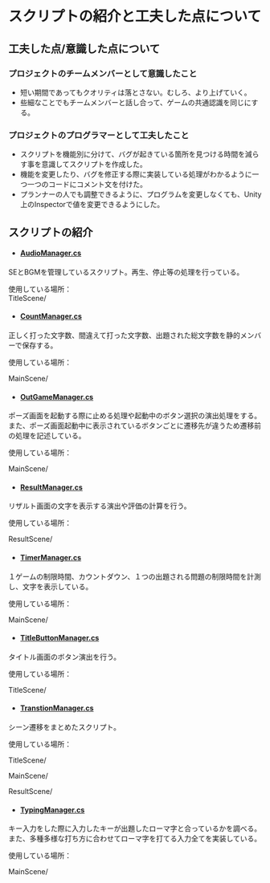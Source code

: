 # スクリプトの紹介と工夫した点について
## 工夫した点/意識した点について
### プロジェクトのチームメンバーとして意識したこと
- 短い期間であってもクオリティは落とさない。むしろ、より上げていく。
- 些細なことでもチームメンバーと話し合って、ゲームの共通認識を同じにする。

### プロジェクトのプログラマーとして工夫したこと
- スクリプトを機能別に分けて、バグが起きている箇所を見つける時間を減らす事を意識してスクリプトを作成した。
- 機能を変更したり、バグを修正する際に実装している処理がわかるように一つ一つのコードにコメント文を付けた。
- プランナーの人でも調整できるように、プログラムを変更しなくても、Unity上のInspectorで値を変更できるようにした。


## スクリプトの紹介
- #### [AudioManager.cs](TypeBeat/Assets/Script/AudioManager.cs)
SEとBGMを管理しているスクリプト。再生、停止等の処理を行っている。

使用している場所：  
TitleScene/

- #### [CountManager.cs](TypeBeat/Assets/Script/CountManager.cs)
正しく打った文字数、間違えて打った文字数、出題された総文字数を静的メンバーで保存する。

使用している場所：

MainScene/

- #### [OutGameManager.cs](TypeBeat/Assets/Script/OutGameManager.cs)
ポーズ画面を起動する際に止める処理や起動中のボタン選択の演出処理をする。
また、ポーズ画面起動中に表示されているボタンごとに遷移先が違うため遷移前の処理を記述している。

使用している場所：

MainScene/

- #### [ResultManager.cs](TypeBeat/Assets/Script/ResultManager.cs)
リザルト画面の文字を表示する演出や評価の計算を行う。

使用している場所：

ResultScene/

- #### [TimerManager.cs](TypeBeat/Assets/Script/TimerManager.cs)
１ゲームの制限時間、カウントダウン、１つの出題される問題の制限時間を計測し、文字を表示している。

使用している場所：

MainScene/

- #### [TitleButtonManager.cs](TypeBeat/Assets/Script/TitleButtonManager.cs)
タイトル画面のボタン演出を行う。

使用している場所：

TitleScene/

- #### [TranstionManager.cs](TypeBeat/Assets/Script/TranstionManager.cs)
シーン遷移をまとめたスクリプト。

使用している場所：

TitleScene/

MainScene/

ResultScene/

- #### [TypingManager.cs](TypeBeat/Assets/Script/TypingManager.cs)
キー入力をした際に入力したキーが出題したローマ字と合っているかを調べる。
また、多種多様な打ち方に合わせてローマ字を打てる入力全てを実装している。

使用している場所：

MainScene/
